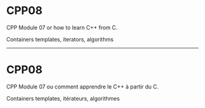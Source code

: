 # CPP08 #

CPP Module 07 or how to learn C++ from C.

Containers templates, iterators, algorithms

---

# CPP08 #

CPP Module 07 ou comment apprendre le C++ à partir du C.

Containers templates, itérateurs, algorithmes
